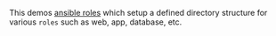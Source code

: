 This demos [ansible roles](https://docs.ansible.com/ansible/latest/user_guide/playbooks_reuse_roles.html) which setup
a defined directory structure for various `roles` such as web, app, database, etc.
